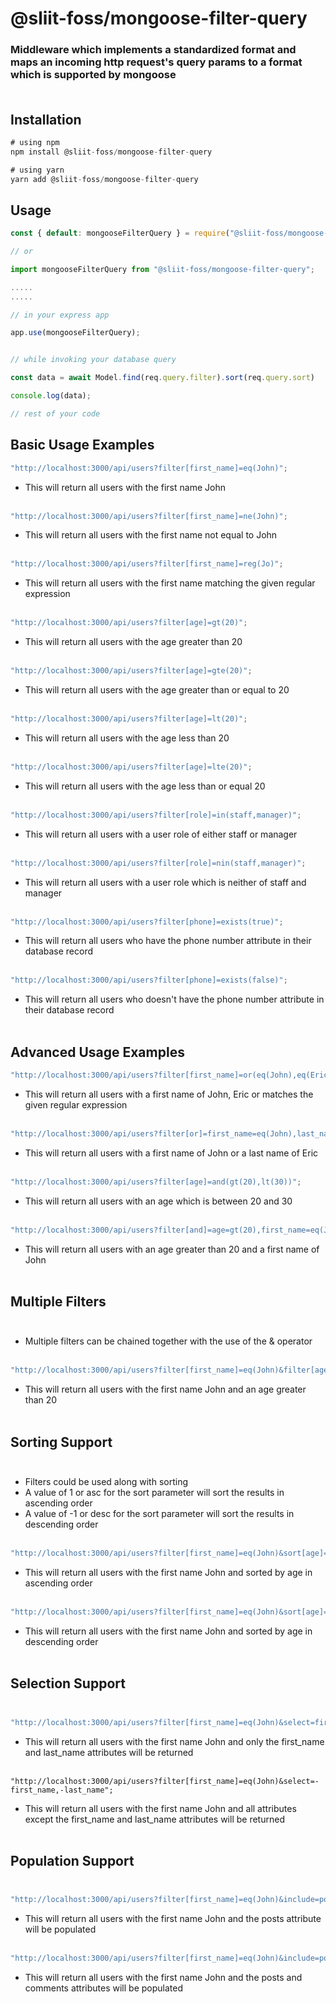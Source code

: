 # @sliit-foss/mongoose-filter-query

### Middleware which implements a standardized format and maps an incoming http request's query params to a format which is supported by mongoose<br><br>

## Installation

```js
# using npm
npm install @sliit-foss/mongoose-filter-query

# using yarn
yarn add @sliit-foss/mongoose-filter-query
```

## Usage

```js
const { default: mongooseFilterQuery } = require("@sliit-foss/mongoose-filter-query");

// or

import mongooseFilterQuery from "@sliit-foss/mongoose-filter-query";

.....
.....

// in your express app

app.use(mongooseFilterQuery);


// while invoking your database query

const data = await Model.find(req.query.filter).sort(req.query.sort)

console.log(data);

// rest of your code

```

## Basic Usage Examples

```javascript
"http://localhost:3000/api/users?filter[first_name]=eq(John)";
```

- This will return all users with the first name John<br><br>

```javascript
"http://localhost:3000/api/users?filter[first_name]=ne(John)";
```

- This will return all users with the first name not equal to John<br><br>

```javascript
"http://localhost:3000/api/users?filter[first_name]=reg(Jo)";
```

- This will return all users with the first name matching the given regular expression<br><br>

```javascript
"http://localhost:3000/api/users?filter[age]=gt(20)";
```

- This will return all users with the age greater than 20<br><br>

```javascript
"http://localhost:3000/api/users?filter[age]=gte(20)";
```

- This will return all users with the age greater than or equal to 20<br><br>

```javascript
"http://localhost:3000/api/users?filter[age]=lt(20)";
```

- This will return all users with the age less than 20<br><br>

```javascript
"http://localhost:3000/api/users?filter[age]=lte(20)";
```

- This will return all users with the age less than or equal 20<br><br>

```javascript
"http://localhost:3000/api/users?filter[role]=in(staff,manager)";
```

- This will return all users with a user role of either staff or manager<br><br>

```javascript
"http://localhost:3000/api/users?filter[role]=nin(staff,manager)";
```

- This will return all users with a user role which is neither of staff and manager<br><br>

```javascript
"http://localhost:3000/api/users?filter[phone]=exists(true)";
```

- This will return all users who have the phone number attribute in their database record<br><br>

```javascript
"http://localhost:3000/api/users?filter[phone]=exists(false)";
```

- This will return all users who doesn't have the phone number attribute in their database record<br><br>

## Advanced Usage Examples

```javascript
"http://localhost:3000/api/users?filter[first_name]=or(eq(John),eq(Eric),reg(Kat))";
```

- This will return all users with a first name of John, Eric or matches the given regular expression<br><br>

```javascript
"http://localhost:3000/api/users?filter[or]=first_name=eq(John),last_name=eq(Eric)";
```

- This will return all users with a first name of John or a last name of Eric<br><br>

```javascript
"http://localhost:3000/api/users?filter[age]=and(gt(20),lt(30))";
```

- This will return all users with an age which is between 20 and 30<br><br>

```javascript
"http://localhost:3000/api/users?filter[and]=age=gt(20),first_name=eq(John)";
```

- This will return all users with an age greater than 20 and a first name of John<br><br>

## Multiple Filters<br><br>

- Multiple filters can be chained together with the use of the & operator<br><br>

```javascript
"http://localhost:3000/api/users?filter[first_name]=eq(John)&filter[age]=gt(20)";
```

- This will return all users with the first name John and an age greater than 20<br><br>

## Sorting Support<br><br>

- Filters could be used along with sorting<br>
- A value of 1 or asc for the sort parameter will sort the results in ascending order<br>
- A value of -1 or desc for the sort parameter will sort the results in descending order<br><br>

```javascript
"http://localhost:3000/api/users?filter[first_name]=eq(John)&sort[age]=1";
```

- This will return all users with the first name John and sorted by age in ascending order<br><br>

```javascript
"http://localhost:3000/api/users?filter[first_name]=eq(John)&sort[age]=desc";
```

- This will return all users with the first name John and sorted by age in descending order<br><br>

## Selection Support<br><br>

```javascript
"http://localhost:3000/api/users?filter[first_name]=eq(John)&select=first_name,last_name";
```

- This will return all users with the first name John and only the first_name and last_name attributes will be returned<br><br>

```
"http://localhost:3000/api/users?filter[first_name]=eq(John)&select=-first_name,-last_name";
```

- This will return all users with the first name John and all attributes except the first_name and last_name attributes will be returned<br><br>

## Population Support<br><br>

```javascript
"http://localhost:3000/api/users?filter[first_name]=eq(John)&include=posts";
```

- This will return all users with the first name John and the posts attribute will be populated<br><br>

```javascript
"http://localhost:3000/api/users?filter[first_name]=eq(John)&include=posts,comments";
```

- This will return all users with the first name John and the posts and comments attributes will be populated<br><br>

```javascript

```
